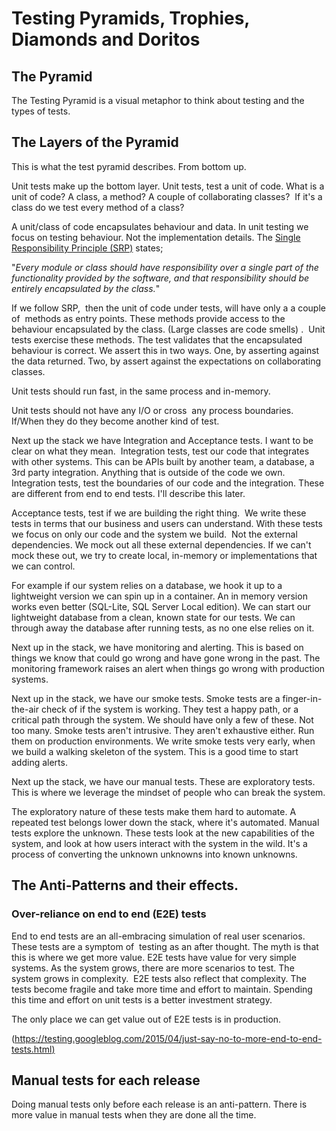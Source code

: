 # Testing Pyramids, Trophies, Diamonds and Doritos

## The Pyramid

The Testing Pyramid is a visual metaphor to think about testing and the types of tests. 

## The Layers of the Pyramid

This is what the test pyramid describes. From bottom up.

Unit tests make up the bottom layer. Unit tests, test a unit of code. What is a unit of code? A class, a method? A couple of collaborating classes?  If it's a class do we test every method of a class?

A unit/class of code encapsulates behaviour and data. In unit testing we focus on testing behaviour. Not the implementation details. The [Single Responsibility Principle (SRP)](https://en.wikipedia.org/wiki/Single_responsibility_principle) states; 

"_Every module or class should have responsibility over a single part of the functionality provided by the software, and that responsibility should be entirely encapsulated by the class._"

If we follow SRP,  then the unit of code under tests, will have only a a couple of  methods as entry points. These methods provide access to the behaviour encapsulated by the class. (Large classes are code smells) .  Unit tests exercise these methods. The test validates that the encapsulated behaviour is correct. We assert this in two ways. One, by asserting against the data returned. Two, by assert against the expectations on collaborating classes. 

Unit tests should run fast, in the same process and in-memory.

Unit tests should not have any I/O or cross  any process boundaries. If/When they do they become another kind of test.

Next up the stack we have Integration and Acceptance tests. I want to be clear on what they mean.  Integration tests, test our code that integrates with other systems. This can be APIs built by another team, a database, a 3rd party integration. Anything that is outside of the code we own. Integration tests, test the boundaries of our code and the integration. These are different from end to end tests. I'll describe this later.

Acceptance tests, test if we are building the right thing.  We write these tests in terms that our business and users can understand. With these tests we focus on only our code and the system we build.  Not the external dependencies. We mock out all these external dependencies. If we can't mock these out, we try to create local, in-memory or implementations that we can control. 

For example if our system relies on a database, we hook it up to a lightweight version we can spin up in a container. An in memory version works even better (SQL-Lite, SQL Server Local edition). We can start our lightweight database from a clean, known state for our tests. We can through away the database after running tests, as no one else relies on it.

Next up in the stack, we have monitoring and alerting. This is based on things we know that could go wrong and have gone wrong in the past. The monitoring framework raises an alert when things go wrong with production systems.

Next up in the stack, we have our smoke tests. Smoke tests are a finger-in-the-air check of if the system is working. They test a happy path, or a critical path through the system. We should have only a few of these. Not too many. Smoke tests aren't intrusive. They aren't exhaustive either. Run them on production environments. We write smoke tests very early, when we build a walking skeleton of the system. This is a good time to start adding alerts. 

Next up the stack, we have our manual tests. These are exploratory tests. This is where we leverage the mindset of people who can break the system.

The exploratory nature of these tests make them hard to automate. A repeated test belongs lower down the stack, where it's automated. Manual tests explore the unknown. These tests look at the new capabilities of the system, and look at how users interact with the system in the wild. It's a process of converting the unknown unknowns into known unknowns. 

## The Anti-Patterns and their effects.

### Over-reliance on end to end (E2E) tests

End to end tests are an all-embracing simulation of real user scenarios. These tests are a symptom of  testing as an after thought. The myth is that this is where we get more value. E2E tests have value for very simple systems. As the system grows, there are more scenarios to test. The system grows in complexity.  E2E tests also reflect that complexity. The tests become fragile and take more time and effort to maintain. Spending this time and effort on unit tests is a better investment strategy.

The only place we can get value out of E2E tests is in production. 

([https://testing.googleblog.com/2015/04/just-say-no-to-more-end-to-end-tests.html)](https://testing.googleblog.com/2015/04/just-say-no-to-more-end-to-end-tests.html)

## Manual tests for each release

Doing manual tests only before each release is an anti-pattern. There is more value in manual tests when they are done all the time.